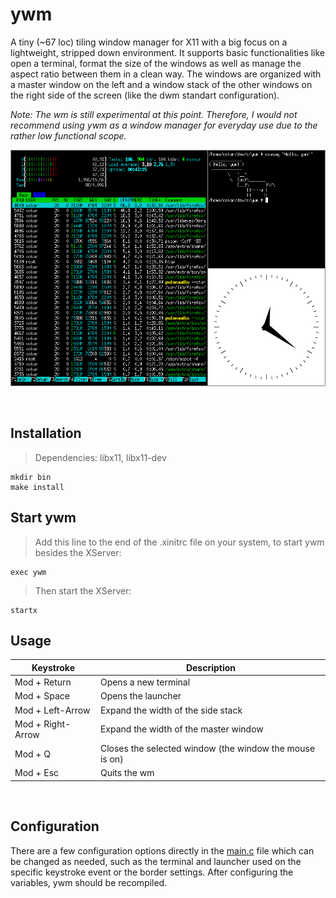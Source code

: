 # ywm
A tiny (~67 loc) tiling window manager for X11 with a big focus on a lightweight, stripped down environment. It supports basic functionalities like open a terminal, format the size of the windows as well as manage the aspect ratio between them in a clean way. The windows are organized with a master window on the left and a window stack of the other windows on the right side of the screen (like the dwm standart configuration).

*Note: The wm is still experimental at this point. Therefore, I would not recommend using ywm as a window manager for everyday use due to the rather low functional scope.*

![Alt Text](https://github.com/Flederossi/ywm/blob/main/assets/screen.png)

<br />

## Installation
> Dependencies: libx11, libx11-dev
```
mkdir bin
make install
```

## Start ywm
> Add this line to the end of the .xinitrc file on your system, to start ywm besides the XServer:
```
exec ywm
```
> Then start the XServer:
```
startx
```

## Usage
| Keystroke | Description |
|-|-|
| Mod + Return | Opens a new terminal |
| Mod + Space | Opens the launcher |
| Mod + Left-Arrow | Expand the width of the side stack |
| Mod + Right-Arrow | Expand the width of the master window |
| Mod + Q | Closes the selected window (the window the mouse is on) |
| Mod + Esc | Quits the wm |

<br />

## Configuration
There are a few configuration options directly in the [main.c](https://github.com/Flederossi/ywm/blob/main/src/main.c) file which can be changed as needed, such as the terminal and launcher used on the specific keystroke event or the border settings. After configuring the variables, ywm should be recompiled.

